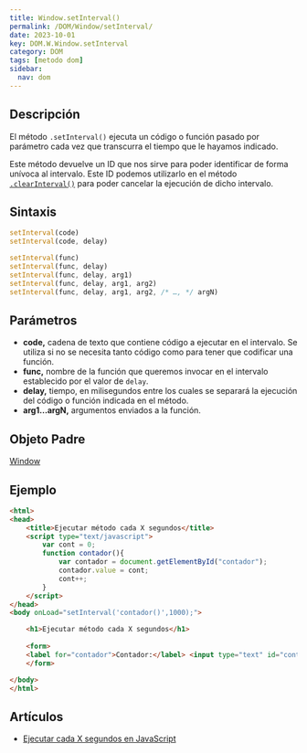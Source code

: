 ```yaml
---
title: Window.setInterval()
permalink: /DOM/Window/setInterval/
date: 2023-10-01
key: DOM.W.Window.setInterval
category: DOM
tags: [metodo dom]
sidebar:
  nav: dom
---
```


## Descripción


El método `.setInterval()` ejecuta un código o función pasado por parámetro cada vez que transcurra el tiempo que le hayamos indicado.


Este método devuelve un ID que nos sirve para poder identificar de forma unívoca al intervalo. Este ID podemos utilizarlo en el método [`.clearInterval()`](https://www.w3api.com/DOM/Window/clearInterval/) para poder cancelar la ejecución de dicho intervalo.


## Sintaxis


```javascript
setInterval(code)
setInterval(code, delay)

setInterval(func)
setInterval(func, delay)
setInterval(func, delay, arg1)
setInterval(func, delay, arg1, arg2)
setInterval(func, delay, arg1, arg2, /* …, */ argN)
```


## Parámetros

- **code,** cadena de texto que contiene código a ejecutar en el intervalo. Se utiliza si no se necesita tanto código como para tener que codificar una función.
- **func,** nombre de la función que queremos invocar en el intervalo establecido por el valor de `delay`.
- **delay,** tiempo, en milisegundos entre los cuales se separará la ejecución del código o función indicada en el método.
- **arg1…argN,** argumentos enviados a la función.

## Objeto Padre


[Window](https://www.w3api.com/DOM/Window/)


## Ejemplo


```html
<html>
<head>
	<title>Ejecutar método cada X segundos</title>
	<script type="text/javascript">
		var cont = 0;		
		function contador(){
			var contador = document.getElementById("contador");
			contador.value = cont;
			cont++;
		}	
	</script>
</head>
<body onLoad="setInterval('contador()',1000);">

	<h1>Ejecutar método cada X segundos</h1>
	
	<form>
	<label for="contador">Contador:</label> <input type="text" id="contador">
	</form>

</body>
</html>
```


## Artículos

- [Ejecutar cada X segundos en JavaScript](https://lineadecodigo.com/javascript/ejecutar-cada-x-segundos-en-javascript/)
